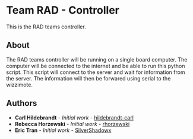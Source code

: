 # Team RAD - Controller

This is the RAD teams controller. 

## About

The RAD teams controller will be running on a single board computer. The computer will be connected to the internet and be able to run this python script. This script will connect to the server and wait for information from the server. The information will then be forwared using serial to the wizzimote.

## Authors

* **Carl Hildebrandt** - *Initial work* - [hildebrandt-carl](https://github.com/hildebrandt-carl)
* **Rebecca Horzewski** - *Initial work* - [rhorzewski](https://github.com/rhorzewski)
* **Eric Tran** - *Initial work* - [SilverShadowx](https://github.com/SilverShadowx)


